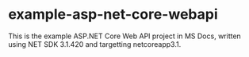 # example-asp-net-core-webapi

This is the example ASP.NET Core Web API project in MS Docs, written using NET SDK 3.1.420 and targetting netcoreapp3.1.
